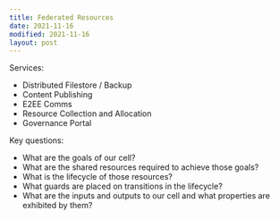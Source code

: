 ```yaml
---
title: Federated Resources
date: 2021-11-16
modified: 2021-11-16
layout: post
---
```


Services:

- Distributed Filestore / Backup
- Content Publishing
- E2EE Comms
- Resource Collection and Allocation
- Governance Portal

Key questions:

- What are the goals of our cell?
- What are the shared resources required to achieve those goals?
- What is the lifecycle of those resources?
- What guards are placed on transitions in the lifecycle?
- What are the inputs and outputs to our cell and what properties are exhibited by them?
